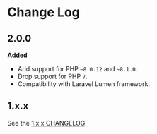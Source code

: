 # Change Log

## 2.0.0

**Added**

- Add support for PHP `~8.0.12` and `~8.1.0`.
- Drop support for PHP `7`.
- Compatibility with Laravel Lumen framework.

## 1.x.x

See the [1.x.x CHANGELOG](https://github.com/paul-thebaud/phpunitgen-console/blob/1.x.x/CHANGELOG.md).
